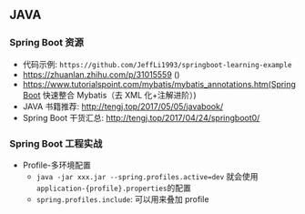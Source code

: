 ## JAVA

### Spring Boot 资源

- 代码示例: `https://github.com/JeffLi1993/springboot-learning-example`
- https://zhuanlan.zhihu.com/p/31015559 ()
- https://www.tutorialspoint.com/mybatis/mybatis_annotations.htm(SpringBoot 快速整合 Mybatis（去 XML 化+注解进阶）)
- JAVA 书籍推荐: http://tengj.top/2017/05/05/javabook/
- Spring Boot 干货汇总: http://tengj.top/2017/04/24/springboot0/

### Spring Boot 工程实战

- Profile-多环境配置
  - `java -jar xxx.jar --spring.profiles.active=dev` 就会使用`application-{profile}.properties`的配置
  - `spring.profiles.include`: 可以用来叠加 profile
